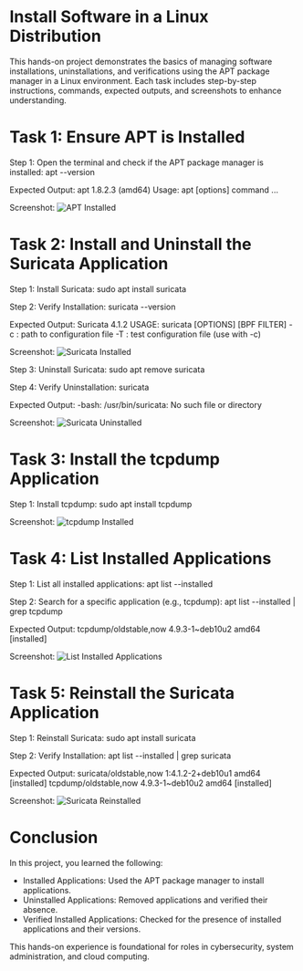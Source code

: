 # Install Software in a Linux Distribution

This hands-on project demonstrates the basics of managing software installations, uninstallations, and verifications using the APT package manager in a Linux environment. Each task includes step-by-step instructions, commands, expected outputs, and screenshots to enhance understanding.

# Task 1: Ensure APT is Installed

Step 1: Open the terminal and check if the APT package manager is installed:
apt --version

Expected Output:
apt 1.8.2.3 (amd64)
Usage: apt [options] command
...

Screenshot:
![APT Installed](https://github.com/user-attachments/assets/9fc99d2f-bec4-428d-854d-9de33fcfcc33)

# Task 2: Install and Uninstall the Suricata Application

Step 1: Install Suricata:
sudo apt install suricata

Step 2: Verify Installation:
suricata --version

Expected Output:
Suricata 4.1.2
USAGE: suricata [OPTIONS] [BPF FILTER]
   -c   : path to configuration file
   -T   : test configuration file (use with -c)

Screenshot:
![Suricata Installed](https://github.com/user-attachments/assets/9bda91a2-530c-42d3-bb34-8e305e8b9559)

Step 3: Uninstall Suricata:
sudo apt remove suricata

Step 4: Verify Uninstallation:
suricata

Expected Output:
-bash: /usr/bin/suricata: No such file or directory

Screenshot:
![Suricata Uninstalled](https://github.com/user-attachments/assets/5ab18ee5-8888-4c23-9f13-c58aefe0d5e8)

# Task 3: Install the tcpdump Application

Step 1: Install tcpdump:
sudo apt install tcpdump

Screenshot:
![tcpdump Installed](https://github.com/user-attachments/assets/04729525-b476-4f00-9264-9630bd5a2206)

# Task 4: List Installed Applications

Step 1: List all installed applications:
apt list --installed

Step 2: Search for a specific application (e.g., tcpdump):
apt list --installed | grep tcpdump

Expected Output:
tcpdump/oldstable,now 4.9.3-1~deb10u2 amd64 [installed]

Screenshot:
![List Installed Applications](https://github.com/user-attachments/assets/e722ae0d-fc85-4b74-850b-546d5ed13862)

# Task 5: Reinstall the Suricata Application

Step 1: Reinstall Suricata:
sudo apt install suricata

Step 2: Verify Installation:
apt list --installed | grep suricata

Expected Output:
suricata/oldstable,now 1:4.1.2-2+deb10u1 amd64 [installed]
tcpdump/oldstable,now 4.9.3-1~deb10u2 amd64 [installed]

Screenshot:
![Suricata Reinstalled](https://github.com/user-attachments/assets/28818250-f4c7-4531-8132-665e05387b81)

# Conclusion

In this project, you learned the following:
- Installed Applications: Used the APT package manager to install applications.
- Uninstalled Applications: Removed applications and verified their absence.
- Verified Installed Applications: Checked for the presence of installed applications and their versions.

This hands-on experience is foundational for roles in cybersecurity, system administration, and cloud computing.
